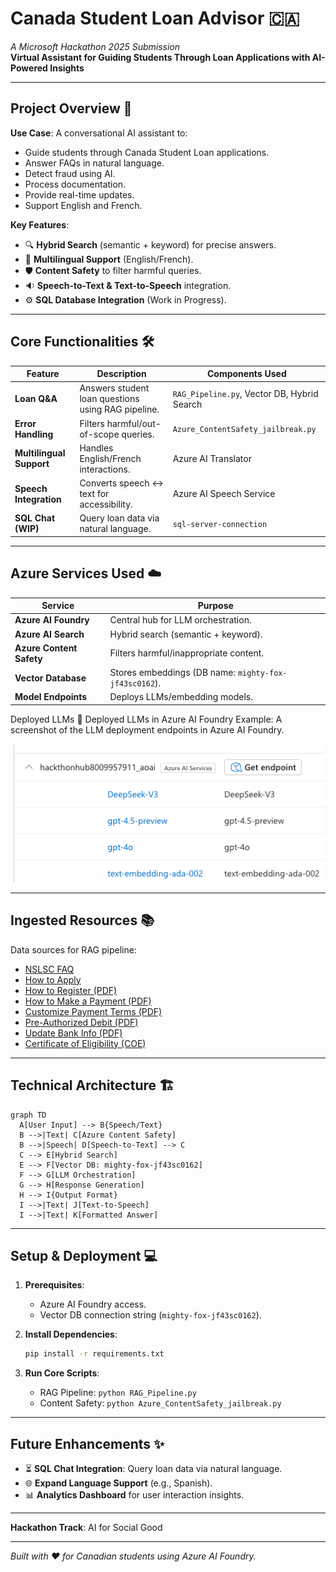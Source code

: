 # Canada Student Loan Advisor :canada:  

*A Microsoft Hackathon 2025 Submission*  
**Virtual Assistant for Guiding Students Through Loan Applications with AI-Powered Insights**

---

## Project Overview :rocket:  

**Use Case**: A conversational AI assistant to:  

- Guide students through Canada Student Loan applications.  
- Answer FAQs in natural language.  
- Detect fraud using AI.  
- Process documentation.  
- Provide real-time updates.  
- Support English and French.  

**Key Features**:  

- :mag: **Hybrid Search** (semantic + keyword) for precise answers.  
- :speech_balloon: **Multilingual Support** (English/French).  
- :shield: **Content Safety** to filter harmful queries.  
- :sound: **Speech-to-Text & Text-to-Speech** integration.  
- :gear: **SQL Database Integration** (Work in Progress).  

---

## Core Functionalities :hammer_and_wrench:  

| Feature | Description | Components Used |  
|---------|-------------|-----------------|  
| **Loan Q&A** | Answers student loan questions using RAG pipeline. | `RAG_Pipeline.py`, Vector DB, Hybrid Search |  
| **Error Handling** | Filters harmful/out-of-scope queries. | `Azure_ContentSafety_jailbreak.py` |  
| **Multilingual Support** | Handles English/French interactions. | Azure AI Translator |  
| **Speech Integration** | Converts speech <-> text for accessibility. | Azure AI Speech Service |  
| **SQL Chat (WIP)** | Query loan data via natural language. | `sql-server-connection` |  

---

## Azure Services Used :cloud:  

| Service | Purpose |  
|---------|---------|  
| **Azure AI Foundry** | Central hub for LLM orchestration. |  
| **Azure AI Search** | Hybrid search (semantic + keyword). |  
| **Azure Content Safety** | Filters harmful/inappropriate content. |  
| **Vector Database** | Stores embeddings (DB name: `mighty-fox-jf43sc0162`). |  
| **Model Endpoints** | Deploys LLMs/embedding models. |  

Deployed LLMs :robot:
Deployed LLMs in Azure AI Foundry
Example: A screenshot of the LLM deployment endpoints in Azure AI Foundry.

![Alt text](llms_deployed.png)

---

## Ingested Resources :books:  

Data sources for RAG pipeline:  

- [NSLSC FAQ](https://www.csnpe-nslsc.canada.ca/en/frequently-asked-questions)  
- [How to Apply](https://www.csnpe-nslsc.canada.ca/en/how-to-apply)  
- [How to Register (PDF)](https://www.csnpe-nslsc.canada.ca/NSLSCStaticSite/media/Loanstar/additional-resources/How-to-Register-your-NSLSC-Account_Oct2023_EN.pdf)  
- [How to Make a Payment (PDF)](https://www.csnpe-nslsc.canada.ca/NSLSCStaticSite/media/Loanstar/additional-resources/How-to-Make-a-One-Time-Payment-Instructions_E.pdf)  
- [Customize Payment Terms (PDF)](https://www.csnpe-nslsc.canada.ca/NSLSCStaticSite/media/Loanstar/additional-resources/How-to-Customize-My-Payment-Terms_E.pdf)  
- [Pre-Authorized Debit (PDF)](https://www.csnpe-nslsc.canada.ca/NSLSCStaticSite/media/Loanstar/additional-resources/How-to-Activate-PAD-Instructions_E.pdf)  
- [Update Bank Info (PDF)](https://www.csnpe-nslsc.canada.ca/NSLSCStaticSite/media/Loanstar/additional-resources/How[…]ate-Financial-Institution-Information-Instructions_E.pdf)  
- [Certificate of Eligibility (COE)](https://www.canada.ca/content/dam/canada/employment-social-development/migration/do[…]ts/assets/portfolio/docs/en/student_loans/forms/sde0003_en.pdf)  

---

## Technical Architecture :building_construction:  

```mermaid  
graph TD  
  A[User Input] --> B{Speech/Text}  
  B -->|Text| C[Azure Content Safety]  
  B -->|Speech| D[Speech-to-Text] --> C  
  C --> E[Hybrid Search]  
  E --> F[Vector DB: mighty-fox-jf43sc0162]  
  F --> G[LLM Orchestration]  
  G --> H[Response Generation]  
  H --> I{Output Format}  
  I -->|Text| J[Text-to-Speech]  
  I -->|Text| K[Formatted Answer]  
```  

---

## Setup & Deployment :computer:  

1. **Prerequisites**:  
   - Azure AI Foundry access.  
   - Vector DB connection string (`mighty-fox-jf43sc0162`).  
2. **Install Dependencies**:  

   ```bash  
   pip install -r requirements.txt  
   ```  

3. **Run Core Scripts**:  
   - RAG Pipeline: `python RAG_Pipeline.py`  
   - Content Safety: `python Azure_ContentSafety_jailbreak.py`  

---

## Future Enhancements :sparkles:  

- :hourglass_flowing_sand: **SQL Chat Integration**: Query loan data via natural language.  
- :globe_with_meridians: **Expand Language Support** (e.g., Spanish).  
- :bar_chart: **Analytics Dashboard** for user interaction insights.  

---

**Hackathon Track**: AI for Social Good  

---

*Built with :heart: for Canadian students using Azure AI Foundry.*  
